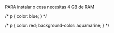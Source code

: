 PARA instalar x cosa necesitas 4 GB  de RAM

<!-- EJEMPLO DE CSS -->
/* p {
    color: blue;
} */

/* p {
    color: red;
    background-color: aquamarine;
} */